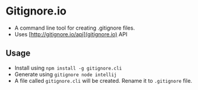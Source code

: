 # Gitignore.io

- A command line tool for creating .gitignore files.
- Uses [http://gitignore.io/api](gitignore.io) API

## Usage

- Install using `npm install -g gitignore.cli`
- Generate using `gitignore node intellij`
- A file called `gitignore.cli` will be created. Rename it to `.gitignore` file.